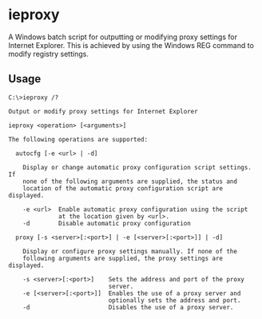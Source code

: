 ieproxy
=======

A Windows batch script for outputting or modifying proxy settings for Internet
Explorer. This is achieved by using the Windows REG command to modify registry
settings.

Usage
-----

    C:\>ieproxy /?

    Output or modify proxy settings for Internet Explorer

    ieproxy <operation> [<arguments>]

    The following operations are supported:

      autocfg [-e <url> | -d]

        Display or change automatic proxy configuration script settings. If
        none of the following arguments are supplied, the status and
        location of the automatic proxy configuration script are displayed.

        -e <url>  Enable automatic proxy configuration using the script
                  at the location given by <url>.
        -d        Disable automatic proxy configuration

      proxy [-s <server>[:<port>] | -e [<server>[:<port>]] | -d]

        Display or configure proxy settings manually. If none of the
        following arguments are supplied, the proxy settings are displayed.

        -s <server>[:<port>]    Sets the address and port of the proxy
                                server.
        -e [<server>[:<port>]]  Enables the use of a proxy server and
                                optionally sets the address and port.
        -d                      Disables the use of a proxy server.

